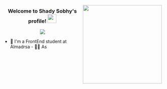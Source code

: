 <img
  width="250"
  align="right"
  src="https://c.tenor.com/_DOBjnGspYAAAAAM/code-coding.gif"
/>

<h3 align="center">
  Welcome to Shady Sobhy's profile!
  <img
    src="https://media.giphy.com/media/hvRJCLFzcasrR4ia7z/giphy.gif"
    width="28"
  />
</h3>

<!-- Typing SVG by DenverCoder1 - https://github.com/DenverCoder1/readme-typing-svg -->
<p align="center">
  <a href="https://github.com/DenverCoder1/readme-typing-svg"
    ><img
      src="https://readme-typing-svg.herokuapp.com/?lines=Full-stack%20web%20developer;Always%20learning%20new%20things&font=Fira%20Code&center=true&width=440&height=45&color=f75c7e&vCenter=true&size=22"
  /></a>
</p>

- 🏢 I'm a FrontEnd student at Almadrsa - 👨‍💻 As
